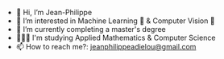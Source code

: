 - 👋 Hi, I’m Jean-Philippe
- 👀 I’m interested in Machine Learning 🤖 & Computer Vision 👀
- 🌱 I’m currently completing a master's degree
- 👨🏾‍💻 I'm studying Applied Mathematics & Computer Science
- 📫 How to reach me?: jeanphilippeadielou@gmail.com

<!---
jeanphilippeadielou/jeanphilippeadielou is a ✨ special ✨ repository because its `README.md` (this file) appears on your GitHub profile.
You can click the Preview link to take a look at your changes.
--->
